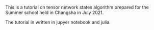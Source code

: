 
This is a tutorial on tensor network states algorithm prepared for the Summer school held in Changsha in July 2021.

The tutorial in written in jupyer notebook and julia.